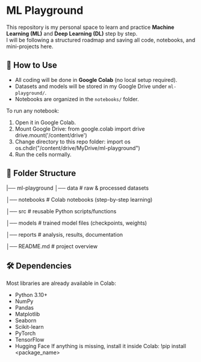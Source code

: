 # ML Playground

This repository is my personal space to learn and practice **Machine Learning (ML)** and **Deep Learning (DL)** step by step.  
I will be following a structured roadmap and saving all code, notebooks, and mini-projects here.

## 🚀 How to Use
- All coding will be done in **Google Colab** (no local setup required).
- Datasets and models will be stored in my Google Drive under `ml-playground/`.
- Notebooks are organized in the `notebooks/` folder.

To run any notebook:
1. Open it in Google Colab.
2. Mount Google Drive:
   from google.colab import drive
   drive.mount('/content/drive')
3. Change directory to this repo folder:
   import os
   os.chdir("/content/drive/MyDrive/ml-playground")
4. Run the cells normally.

## 📂 Folder Structure
|── ml-playground
│── data         # raw & processed datasets

│── notebooks    # Colab notebooks (step-by-step learning)

│── src          # reusable Python scripts/functions

│── models       # trained model files (checkpoints, weights)

│── reports      # analysis, results, documentation

│── README.md    # project overview

## 🛠️ Dependencies
Most libraries are already available in Colab:
- Python 3.10+
- NumPy
- Pandas
- Matplotlib
- Seaborn
- Scikit-learn
- PyTorch
- TensorFlow
- Hugging Face
If anything is missing, install it inside Colab:
  !pip install <package_name>

